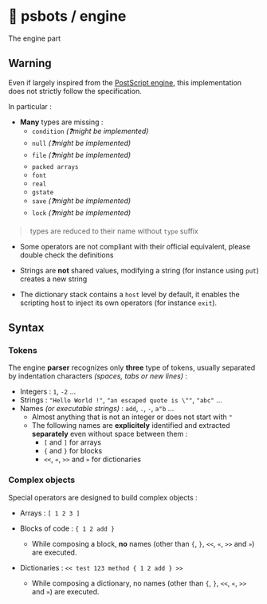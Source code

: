 # 🤖 psbots / engine

The engine part

## Warning

Even if largely inspired from the [PostScript engine](https://en.wikipedia.org/wiki/PostScript), this implementation does not strictly follow the specification.

In particular :

* **Many** types are missing :
  * `condition` *(❓might be implemented)*
  * `null` *(❓might be implemented)*
  * `file` *(❓might be implemented)*
  * `packed arrays`
  * `font`
  * `real`
  * `gstate`
  * `save` *(❓might be implemented)*
  * `lock` *(❓might be implemented)*

> types are reduced to their name without `type` suffix

* Some operators are not compliant with their official equivalent, please double check the definitions

* Strings are **not** shared values, modifying a string (for instance using  `put`) creates a new string

* The dictionary stack contains a `host` level by default, it enables the scripting host to inject its own operators (for instance `exit`).

## Syntax

### Tokens

The engine **parser** recognizes only **three** type of tokens, usually separated by indentation characters *(spaces, tabs or new lines)* :

* Integers : `1`, `-2` ...
* Strings : `"Hello World !"`, `"an escaped quote is \""`, `"abc"` ...
* Names *(or executable strings)* : `add`, `.`, `-`, `a"b` ...
  * Almost anything that is not an integer or does not start with `"`
  * The following names are **explicitely** identified and extracted **separately** even without space between them :
    * `[` and `]` for arrays
    * `{` and `}` for blocks
    * `<<`, `«`, `>>` and `»` for dictionaries

### Complex objects

Special operators are designed to build complex objects :

* Arrays : `[ 1 2 3 ]`

* Blocks of code : `{ 1 2 add }`
  * While composing a block, **no** names (other than `{`, `}`, `<<`, `«`, `>>` and `»`) are executed.

* Dictionaries : `<< test 123 method { 1 2 add } >>`
  * While composing a dictionary, no names (other than `{`, `}`, `<<`, `«`, `>>` and `»`) are executed.
